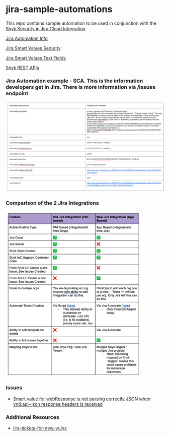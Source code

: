 # jira-sample-automations
This repo contains sample automation to be used in conjunction with the [Snyk Security in Jira Cloud Integration](https://docs.snyk.io/integrate-with-snyk/jira-and-slack-integrations/snyk-security-in-jira-cloud-integration)


[Jira Automation Info](https://www.atlassian.com/software/jira/features/automation)


[Jira Smart Values Security](https://support.atlassian.com/cloud-automation/docs/jira-smart-values-security/)

[Jira Smart Values Text Fields](https://support.atlassian.com/cloud-automation/docs/jira-smart-values-text-fields/)

[Snyk REST APIs](https://apidocs.snyk.io/?version=2024-10-15)




### Jira Automation example - SCA. This is the information developers get in Jira. There is more information via /issues endpoint
![](./screenshots/SCA-Jira-Example.png)


### Comparison of the 2 Jira Integrations
![](./screenshots/Comparison-Chart.png)


### Issues
* [Smart value for webResponse is not parsing correctly JSON when vnd.api+json response headers is received](https://jira.atlassian.com/browse/AUTO-1293)


### Additional Resources
* [jira-tickets-for-new-vulns](https://github.com/snyk-tech-services/jira-tickets-for-new-vulns)
